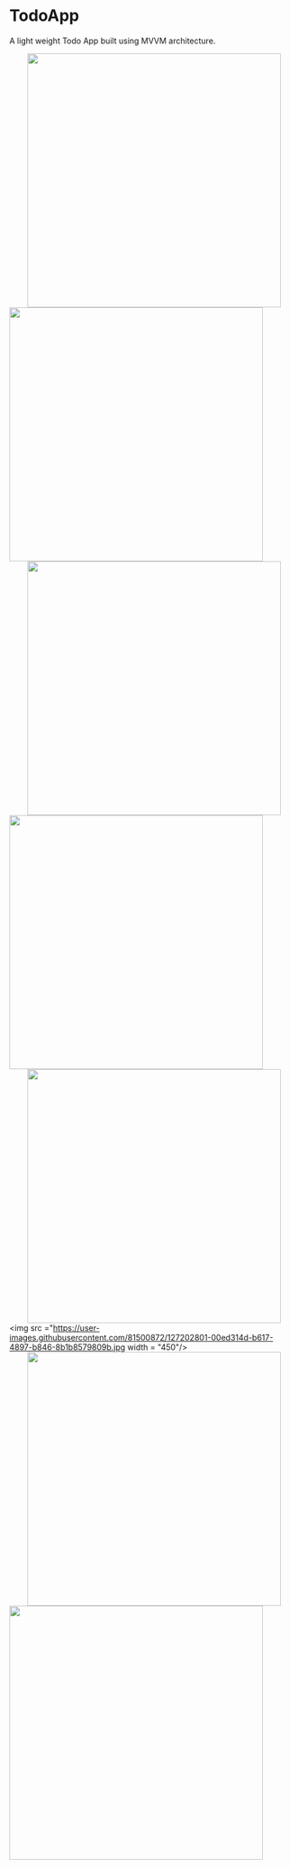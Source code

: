 # TodoApp

A light weight Todo App built using MVVM architecture.

<img style="display: inline;" src="https://user-images.githubusercontent.com/81500872/127199451-b3318a98-1a8f-40a8-9005-e0a704b474d1.jpg" width ="450" hspace = "32"/> <img src = "https://user-images.githubusercontent.com/81500872/127199571-3f3a3d5e-b5f9-420c-b30b-7aab08c6a28e.jpg" width = "450"/>
<img src = "https://user-images.githubusercontent.com/81500872/127199625-5f148a3e-64bf-4fa8-b6cb-d589758c82d0.jpg" width = "450" hspace = "32"/><img src ="https://user-images.githubusercontent.com/81500872/127202576-9f1fcbeb-eac0-48b0-ba62-438e6a509b27.jpg" width = "450"/>
<img src ="https://user-images.githubusercontent.com/81500872/127202588-a31381da-a022-428e-91f8-2ee9bb1e9c92.jpg" width = "450" hspace = "32"/><img src ="https://user-images.githubusercontent.com/81500872/127202801-00ed314d-b617-4897-b846-8b1b8579809b.jpg width = "450"/>
<img src ="https://user-images.githubusercontent.com/81500872/127202850-362d5172-4adb-4d65-9811-3ec916b6a42f.jpg" width = "450" hspace = "32"/><img src ="https://user-images.githubusercontent.com/81500872/127202882-00100a7d-3f33-42be-811a-9e02bea2bac8.jpg" width = "450"/>

                                                                                                                                
